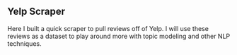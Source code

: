 ## Yelp Scraper

Here I built a quick scraper to pull reviews off of Yelp. I will use these reviews as a dataset to play around more with topic modeling and other NLP techniques. 